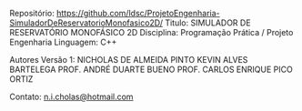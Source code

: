 Repositório: https://github.com/ldsc/ProjetoEngenharia-SimuladorDeReservatorioMonofasico2D/
Titulo:      SIMULADOR DE RESERVATÓRIO MONOFÁSICO 2D
Disciplina:  Programação Prática / Projeto Engenharia
Linguagem:   C++

Autores Versão 1:
NICHOLAS DE ALMEIDA PINTO
KEVIN ALVES BARTELEGA
PROF. ANDRÉ DUARTE BUENO
PROF. CARLOS ENRIQUE PICO ORTIZ

Contato:  n.i.cholas@hotmail.com
